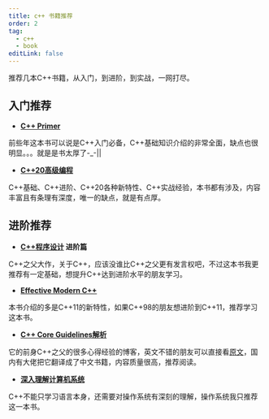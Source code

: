 ```yaml
---
title: c++ 书籍推荐
order: 2
tag:
  - c++
  - book
editLink: false
---
```


推荐几本C++书籍，从入门，到进阶，到实战，一网打尽。


## 入门推荐

- **[C++ Primer](https://u.jd.com/oQx89W9)**

前些年这本书可以说是C++入门必备，C++基础知识介绍的非常全面，缺点也很明显。。。就是是书太厚了-_-||

- **[C++20高级编程](https://u.jd.com/mqv7hRw)**

C++基础、C++进阶、C++20各种新特性、C++实战经验，本书都有涉及，内容丰富且有条理有深度，唯一的缺点，就是有点厚。
## 进阶推荐

- **[C++程序设计](https://u.jd.com/m8vEcQ0) 进阶篇**

C++之父大作，关于C++，应该没谁比C++之父更有发言权吧，不过这本书我更推荐有一定基础，想提升C++达到进阶水平的朋友学习。


- **[Effective Modern C++](https://u.jd.com/msvkWGp)**

本书介绍的多是C++11的新特性，如果C++98的朋友想进阶到C++11，推荐学习这本书。


- **[C++ Core Guidelines解析](https://u.jd.com/mzvjgs3)**

它的前身C++之父的很多心得经验的博客，英文不错的朋友可以直接看[原文](https://isocpp.github.io/CppCoreGuidelines/CppCoreGuidelines)，国内有大佬把它翻译成了中文书籍，内容质量很高，推荐阅读。


- **[深入理解计算机系统](https://u.jd.com/mQYdtKp)**

C++不能只学习语言本身，还需要对操作系统有深刻的理解，操作系统我只推荐这一本书。